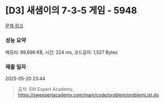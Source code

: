 # [D3] 새샘이의 7-3-5 게임 - 5948 

[문제 링크](https://swexpertacademy.com/main/code/problem/problemDetail.do?contestProbId=AWZ2IErKCwUDFAUQ) 

### 성능 요약

메모리: 99,896 KB, 시간: 224 ms, 코드길이: 1,527 Bytes

### 제출 일자

2025-05-20 23:44



> 출처: SW Expert Academy, https://swexpertacademy.com/main/code/problem/problemList.do